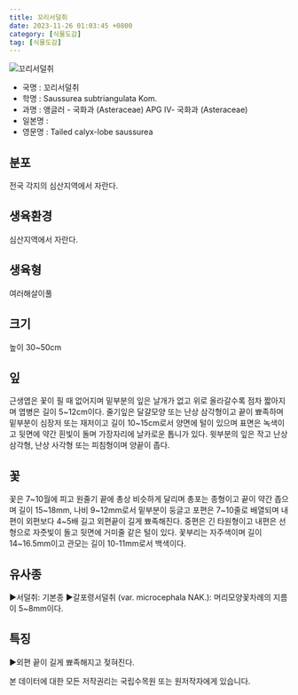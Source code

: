 ```yaml
---
title: 꼬리서덜취
date: 2023-11-26 01:03:45 +0800
category: [식물도감]
tag: [식물도감]
---
```




![꼬리서덜취](/fileUpload/plants/basic/Compositae/Saussurea/2905/2905_20200401110738512files_th2.jpg)
- 국명 : 꼬리서덜취
- 학명 : Saussurea subtriangulata Kom.
- 과명 : 앵글러 - 국화과 (Asteraceae) APG Ⅳ- 국화과 (Asteraceae)
- 일본명 : 
- 영문명 : Tailed calyx-lobe saussurea


## 분포
전국 각지의 심산지역에서 자란다.
## 생육환경
심산지역에서 자란다.
## 생육형
여러해살이풀
## 크기
높이 30~50cm
## 잎
근생엽은 꽃이 필 때 없어지며 밑부분의 잎은 날개가 없고 위로 올라갈수록 점차 짧아지며 엽병은 길이 5~12cm이다. 줄기잎은 달걀모양 또는 난상 삼각형이고 끝이 뾰족하며 밑부분이 심장저 또는 재저이고 길이 10~15cm로서 양면에 털이 있으며 표면은 녹색이고 뒷면에 약간 흰빛이 돌며 가장자리에 날카로운 톱니가 있다. 윗부분의 잎은 작고 난상 삼각형, 난상 사각형 또는 피침형이며 양끝이 좁다.
## 꽃
꽃은 7~10월에 피고 원줄기 끝에 총상 비슷하게 달리며 총포는 종형이고 끝이 약간 좁으며 길이 15~18mm, 나비 9~12mm로서 밑부분이 둥글고 포편은 7~10줄로 배열되며 내편이 외편보다 4~5배 길고 외편끝이 길게 뾰족해진다. 중편은 긴 타원형이고 내편은 선형으로 자줏빛이 돌고 뒷면에 거미줄 같은 털이 있다. 꽃부리는 자주색이며 길이 14~16.5mm이고 관모는 길이 10-11mm로서 백색이다.
## 유사종
▶서덜취: 기본종▶갈포령서덜취 (var. microcephala NAK.): 머리모양꽃차례의 지름이 5~8mm이다.
## 특징
▶외편 끝이 길게 뾰족해지고 젖혀진다.






본 데이터에 대한 모든 저작권리는 국립수목원 또는 원저작자에게 있습니다.

